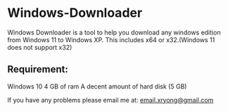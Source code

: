 # Windows-Downloader

Windows Downloader is a tool to help you download any windows edition from Windows 11 to Windows XP. This includes x64 or x32.(Windows 11 does not support x32)

## Requirement:
Windows 10
4 GB of ram
A decent amount of hard disk (5 GB)

If you have any problems please email me at: email.xryong@gmail.com
